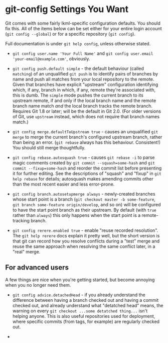 # git-config Settings You Want

Git comes with some fairly lkml-specific configuration defaults. You should
fix this. All of the items below can be set either for your entire login
account (`git config --global`) or for a specific repository (`git config`).

Full documentation is under `git help config`, unless otherwise stated.

* `git config user.name 'Your Full Name'` and `git config user.email
  'your-email@example.com'`, obviously.

* `git config push.default simple` - the default behaviour (called `matching`)
  of an unqualified `git push` is to identify pairs of branches by name and
  push all matches from your local repository to the remote. Given that
  branches have explicit "upstream" configuration identifying which, if any,
  branch in which, if any, remote they're associated with, this is dumb. The
  `simple` mode pushes the current branch to its upstream remote, if and only
  if the local branch name and the remote branch name match _and_ the local
  branch tracks the remote branch. Requires Git 1.8 or later; will be the
  default in Git 2.0. (For older versions of Git, use `upstream` instead,
  which does not require that branch names match.)

* `git config merge.defaultToUpstream true` - causes an unqualified `git
  merge` to merge the current branch's configured upstream branch, rather than
  being an error. (`git rebase` always has this behaviour. Consistent!) You
  should still merge thoughtfully.

* `git config rebase.autosquash true` - causes `git rebase -i` to parse magic
  comments created by `git commit --squash=some-hash` and `git commit
  --fixup=some-hash` and reorder the commit list before presenting it for
  further editing. See the descriptions of "squash" and "fixup" in `git help
  rebase` for details; autosquash makes amending commits other than the most
  recent easier and less error-prone.

* `git config branch.autosetupmerge always` - newly-created branches whose
  start point is a branch (`git checkout master -b some-feature`, `git branch
  some-feature origin/develop`, and so on) will be configured to have the
  start point branch as their upstream. By default (with `true` rather than
  `always`) this only happens when the start point is a remote-tracking
  branch.

* `git config rerere.enabled true` - enable "reuse recorded resolution". The
  `git help rerere` docs explain it pretty well, but the short version is that
  git can record how you resolve conflicts during a "test" merge and reuse the
  same approach when resolving the same conflict later, in a "real" merge.

## For advanced users

A few things are nice when you're getting started, but become annoying when
you no longer need them.

* `git config advice.detachedHead` - if you already understand the difference
  between having a branch checked out and having a commit checked out, and
  already understand what "detatched head" means, the warning on every `git
  checkout ...some detatched thing...` isn't helping anyone. This is also
  useful repositories used for deployment, where specific commits (from tags,
  for example) are regularly checked out.

* 